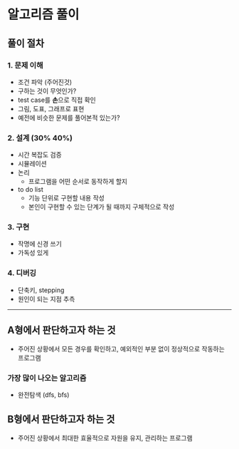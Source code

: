 # 알고리즘 풀이
## 풀이 절차

### 1. 문제 이해 

- 조건 파악 (주어진것)
- 구하는 것이 무엇인가?
- test case를 **손**으로 직접 확인
- 그림, 도표, 그래프로 표현 
- 예전에 비슷한 문제를 풀어본적 있는가?

### 2. 설계 (30% 40%)

- 시간 복잡도 검증
- 시뮬레이션
- 논리
  - 프로그램을 어떤 순서로 동작하게 할지
- to do list
  - 기능 단위로 구현할 내용 작성
  - 본인이 구현할 수 있는 단계가 될 때까지 구체적으로 작성

### 3. 구현 

- 작명에 신경 쓰기 
- 가독성 있게 

### 4. 디버깅 

- 단축키, stepping 
- 원인이 되는 지점 추측

-------------

## A형에서 판단하고자 하는 것

- 주어진 상황에서 모든 경우를 확인하고, 예외적인 부분 없이 정상적으로 작동하는 프로그램

### 가장 많이 나오는 알고리즘

- 완전탐색 (dfs, bfs)


## B형에서 판단하고자 하는 것

- 주어진 상황에서 최대한 효율적으로 자원을 유지, 관리하는 프로그램
